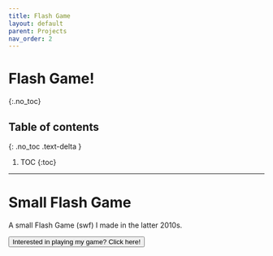 ```yaml
---
title: Flash Game
layout: default
parent: Projects
nav_order: 2
---
```


# Flash Game!
{:.no_toc}

## Table of contents
{: .no_toc .text-delta }

1. TOC
{:toc}

---

# Small Flash Game
A small Flash Game (swf) I made in the latter 2010s.

<button id="playbutton" onclick="window.location.href='/docs/projects/pchildren/flashgamestuff/game.html';">Interested in playing my game? Click here!</button>


